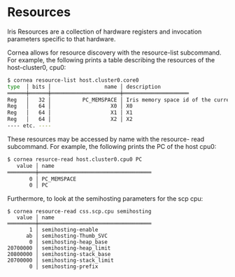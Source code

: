 # Resources

Iris Resources are a collection of hardware registers and
invocation parameters specific to that hardware.

Cornea allows for resource discovery with the resource-list
subcommand. For example, the following prints a table
describing the resources of the host-cluster0, cpu0:
```bash
$ cornea resource-list host.cluster0.core0
type  │ bits │                 name │ description
══════╪══════╪══════════════════════╪═════════════════════
Reg   │   32 │          PC_MEMSPACE │ Iris memory space id of the current PC and the current SP.
Reg   │   64 │                   X0 │ X0
Reg   │   64 │                   X1 │ X1
Reg   │   64 │                   X2 │ X2
---- etc. ----
```

These resources may be accessed by name with the resource-
read subcommand. For example, the following prints the PC of
the host cpu0:

```bash
$ cornea resurce-read host.cluster0.cpu0 PC
   value │ name
═════════╪════════════════════════════════════
       0 │ PC_MEMSPACE
       0 │ PC
```

Furthermore, to look at the semihosting parameters for the scp cpu:

```
$ cornea resource-read css.scp.cpu semihosting
   value │ name
═════════╪════════════════════════════════════
       1 │ semihosting-enable
      ab │ semihosting-Thumb_SVC
       0 │ semihosting-heap_base
20700000 │ semihosting-heap_limit
20800000 │ semihosting-stack_base
20700000 │ semihosting-stack_limit
       0 │ semihosting-prefix
```

